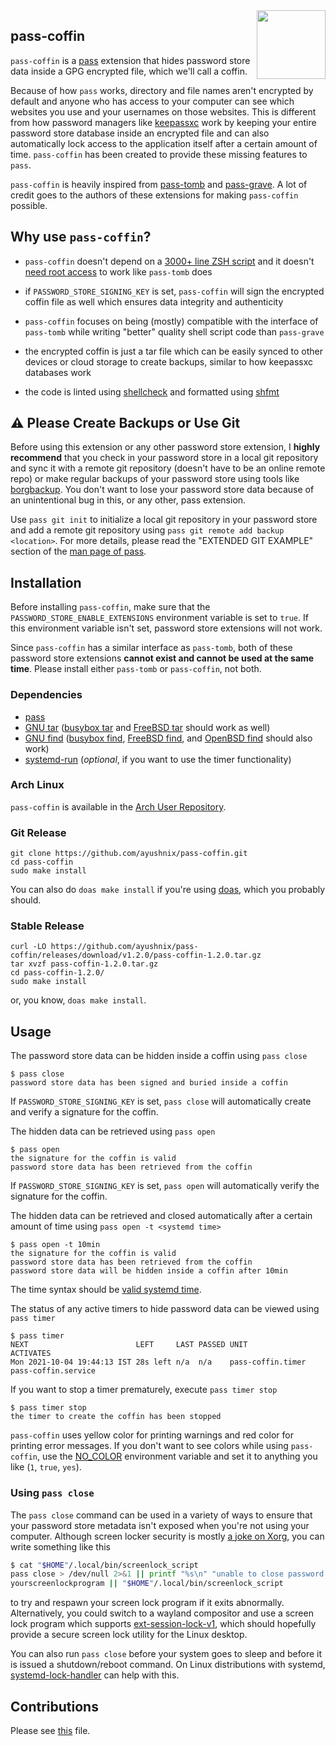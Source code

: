 <img src="https://gitlab.com/uploads/-/system/project/avatar/3157196/logo.png" align="right" height="110"/>

## pass-coffin

`pass-coffin` is a [pass][1] extension that hides password store data inside a GPG encrypted file,
which we'll call a coffin.

Because of how `pass` works, directory and file names aren't encrypted by default and anyone who has
access to your computer can see which websites you use and your usernames on those websites. This is
different from how password managers like [keepassxc][2] work by keeping your entire password store
database inside an encrypted file and can also automatically lock access to the application itself
after a certain amount of time. `pass-coffin` has been created to provide these missing features to
`pass`.

`pass-coffin` is heavily inspired from [pass-tomb][3] and [pass-grave][4]. A lot of credit goes to
the authors of these extensions for making `pass-coffin` possible.

## Why use `pass-coffin`?

- `pass-coffin` doesn't depend on a [3000+ line ZSH script][5] and it doesn't [need root access][6]
  to work like `pass-tomb` does

- if `PASSWORD_STORE_SIGNING_KEY` is set, `pass-coffin` will sign the encrypted coffin file as well
  which ensures data integrity and authenticity

- `pass-coffin` focuses on being (mostly) compatible with the interface of `pass-tomb` while writing
  "better" quality shell script code than `pass-grave`

- the encrypted coffin is just a tar file which can be easily synced to other devices or cloud
  storage to create backups, similar to how keepassxc databases work

- the code is linted using [shellcheck][7] and formatted using [shfmt][8]

## :warning: Please Create Backups or Use Git

Before using this extension or any other password store extension, I **highly recommend** that you
check in your password store in a local git repository and sync it with a remote git repository
(doesn't have to be an online remote repo) or make regular backups of your password store using
tools like [borgbackup][9]. You don't want to lose your password store data because of an
unintentional bug in this, or any other, pass extension.

Use `pass git init` to initialize a local git repository in your password store and add a remote git
repository using `pass git remote add backup <location>`. For more details, please read the
"EXTENDED GIT EXAMPLE" section of the [man page of pass][10].

## Installation

Before installing `pass-coffin`, make sure that the `PASSWORD_STORE_ENABLE_EXTENSIONS` environment
variable is set to `true`. If this environment variable isn't set, password store extensions will
not work.

Since `pass-coffin` has a similar interface as `pass-tomb`, both of these password store extensions
**cannot exist and cannot be used at the same time**. Please install either `pass-tomb` or
`pass-coffin`, not both.

### Dependencies

- [pass][11]
- [GNU tar][12] ([busybox tar][13] and [FreeBSD tar][14] should work as well)
- [GNU find][15] ([busybox find][16], [FreeBSD find][17], and [OpenBSD find][18] should
  also work)
- [systemd-run][19] (_optional_, if you want to use the timer functionality)

### Arch Linux

`pass-coffin` is available in the [Arch User Repository][20].

### Git Release

```
git clone https://github.com/ayushnix/pass-coffin.git
cd pass-coffin
sudo make install
```

You can also do `doas make install` if you're using [doas][21], which you probably should.

### Stable Release

```
curl -LO https://github.com/ayushnix/pass-coffin/releases/download/v1.2.0/pass-coffin-1.2.0.tar.gz
tar xvzf pass-coffin-1.2.0.tar.gz
cd pass-coffin-1.2.0/
sudo make install
```

or, you know, `doas make install`.

## Usage

The password store data can be hidden inside a coffin using `pass close`

```
$ pass close
password store data has been signed and buried inside a coffin
```

If `PASSWORD_STORE_SIGNING_KEY` is set, `pass close` will automatically create and verify a
signature for the coffin.

The hidden data can be retrieved using `pass open`

```
$ pass open
the signature for the coffin is valid
password store data has been retrieved from the coffin
```

If `PASSWORD_STORE_SIGNING_KEY` is set, `pass open` will automatically verify the signature for the
coffin.

The hidden data can be retrieved and closed automatically after a certain amount of time using `pass
open -t <systemd time>`

```
$ pass open -t 10min
the signature for the coffin is valid
password store data has been retrieved from the coffin
password store data will be hidden inside a coffin after 10min
```

The time syntax should be [valid systemd time][22].

The status of any active timers to hide password data can be viewed using `pass timer`

```
$ pass timer
NEXT                        LEFT     LAST PASSED UNIT              ACTIVATES
Mon 2021-10-04 19:44:13 IST 28s left n/a  n/a    pass-coffin.timer pass-coffin.service
```

If you want to stop a timer prematurely, execute `pass timer stop`

```
$ pass timer stop
the timer to create the coffin has been stopped
```

`pass-coffin` uses yellow color for printing warnings and red color for printing error messages. If
you don't want to see colors while using `pass-coffin`, use the [NO_COLOR][23] environment variable
and set it to anything you like (`1`, `true`, `yes`).

### Using `pass close`

The `pass close` command can be used in a variety of ways to ensure that your password store
metadata isn't exposed when you're not using your computer. Although screen locker security is
mostly [a joke on Xorg][24], you can write something like this

``` sh
$ cat "$HOME"/.local/bin/screenlock_script
pass close > /dev/null 2>&1 || printf "%s\n" "unable to close password store" >&2
yourscreenlockprogram || "$HOME"/.local/bin/screenlock_script
```

to try and respawn your screen lock program if it exits abnormally. Alternatively, you could switch
to a wayland compositor and use a screen lock program which supports [ext-session-lock-v1][25],
which should hopefully provide a secure screen lock utility for the Linux desktop.

You can also run `pass close` before your system goes to sleep and before it is issued a
shutdown/reboot command. On Linux distributions with systemd, [systemd-lock-handler][26] can help
with this.

## Contributions

Please see [this][27] file.

[1]: https://www.passwordstore.org/
[2]: https://github.com/keepassxreboot/keepassxc
[3]: https://github.com/roddhjav/pass-tomb
[4]: https://github.com/8go/pass-grave
[5]: https://github.com/dyne/Tomb/blob/master/tomb
[6]: https://github.com/roddhjav/pass-tomb/issues/19#issuecomment-395232044
[7]: https://github.com/koalaman/shellcheck
[8]: https://github.com/mvdan/sh
[9]: https://www.borgbackup.org/
[10]: https://git.zx2c4.com/password-store/about/
[11]: https://git.zx2c4.com/password-store/
[12]: https://www.gnu.org/software/tar/
[13]: https://busybox.net/downloads/BusyBox.html#tar
[14]: https://www.freebsd.org/cgi/man.cgi?query=tar&sektion=1
[15]: https://www.gnu.org/software/findutils/
[16]: https://busybox.net/downloads/BusyBox.html#find
[17]: https://www.freebsd.org/cgi/man.cgi?query=find&sektion=1
[18]: https://man.openbsd.org/find.1
[19]: https://github.com/systemd/systemd
[20]: https://aur.archlinux.org/packages/pass-coffin/
[21]: https://github.com/Duncaen/OpenDoas
[22]: https://www.freedesktop.org/software/systemd/man/systemd.time.html
[23]: https://no-color.org/
[24]: https://github.com/linuxmint/cinnamon-screensaver/issues/354
[25]: https://wayland.app/protocols/ext-session-lock-v1
[26]: https://git.sr.ht/~whynothugo/systemd-lock-handler
[27]: https://github.com/ayushnix/pass-coffin/blob/master/CONTRIBUTING.md
